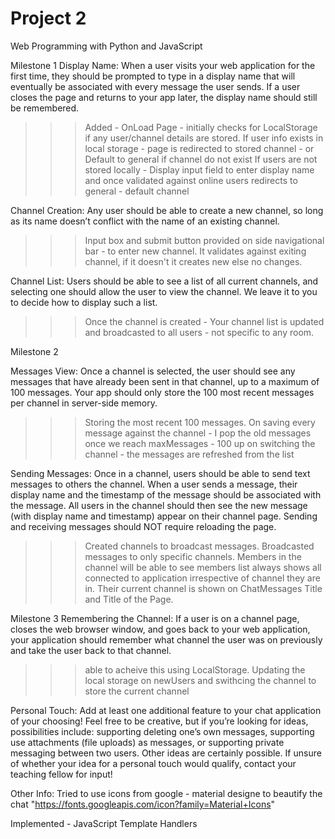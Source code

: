 # Project 2

Web Programming with Python and JavaScript

Milestone 1
Display Name: When a user visits your web application for the first time, they should be prompted to type in a display name that will eventually be associated with every message the user sends.
If a user closes the page and returns to your app later, the display name should still be remembered.
>>> Added - OnLoad Page - initially checks for LocalStorage if any user/channel details are stored.
>> If user info exists in local storage - page is redirected to stored channel - or Default to general if channel do not exist
>>> If users are not stored locally - Display input field to enter display name and once validated against online users redirects to general - default channel

Channel Creation: Any user should be able to create a new channel, so long as its name doesn’t conflict with the name of an existing channel.
>>> Input box and submit button provided on side navigational bar - to enter new channel. It validates against exiting channel, if it doesn't it creates new else no changes.

Channel List: Users should be able to see a list of all current channels, and selecting one should allow the user to view the channel.
We leave it to you to decide how to display such a list.
>>> Once the channel is created - Your channel list is updated and broadcasted to all users - not specific to any room.

Milestone 2

Messages View: Once a channel is selected, the user should see any messages that have already been sent in that channel, up to a maximum of 100 messages.
Your app should only store the 100 most recent messages per channel in server-side memory.
>>> Storing the most recent 100 messages. On saving every message against the channel - I pop the old messages once we reach maxMessages - 100
>>> up on switching the channel - the messages are refreshed from the list

Sending Messages: Once in a channel, users should be able to send text messages to others the channel. When a user sends a message, their display name and the timestamp of the message should be associated with the message. All users in the channel should then see the new message (with display name and timestamp) appear on their channel page.
Sending and receiving messages should NOT require reloading the page.
>>> Created channels to broadcast messages. Broadcasted messages to only specific channels. Members in the channel will be able to see
>>> members list always shows all connected to application irrespective of channel they are in.
>>> Their current channel is shown on ChatMessages Title and Title of the Page.

Milestone 3
Remembering the Channel: If a user is on a channel page, closes the web browser window, and goes back to your web application,
your application should remember what channel the user was on previously and take the user back to that channel.
>>> able to acheive this using LocalStorage. Updating the local storage on newUsers and swithcing the channel to store the current channel

Personal Touch: Add at least one additional feature to your chat application of your choosing! Feel free to be creative,
but if you’re looking for ideas, possibilities include: supporting deleting one’s own messages,
supporting use attachments (file uploads) as messages, or supporting private messaging between two users.
Other ideas are certainly possible. If unsure of whether your idea for a personal touch would qualify, contact your teaching fellow for input!
>>


Other Info:
Tried to use icons from google - material designe to beautify the chat
"https://fonts.googleapis.com/icon?family=Material+Icons"

Implemented - JavaScript Template Handlers